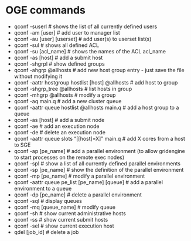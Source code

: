 # OGE commands

- qconf -suserl # shows the list of all currently defined users
- qconf -am [user] # add user to manager list
- qconf -au [user] [userset] # add user(s) to userset list(s)
- qconf -sul # shows all defined ACL
- qconf -su [acl_name] # shows the names of the ACL acl_name
- qconf -as [host] # add a submit host
- qconf -shgrpl # show defined groups
- qconf -ahgrp @allhosts # add new host group entry - just save the file without modifying it
- qconf -aattr hostgroup hostlist [host] @allhosts # add host to group
- qconf -shgrp_tree @allhosts # list hosts in group
- qconf -mhgrp @allhosts # modify a group
- qconf -aq main.q # add a new cluster queue
- qconf -aattr queue hostlist @allhosts main.q # add a host group to a queue
- qconf -as [host] # add a submit node
- qconf -ae # add an execution node
- qconf -de # delete an execution node
- qconf -aattr queue slots “[[host]=X]” main.q # add X cores from a host to SGE
- qconf -ap [pe_name] # add a parallel environment (to allow gridengine to start processes on the remote exec nodes)
- qconf -spl # show a list of all currently defined parallel environments
- qconf -sp [pe_name] # show the definition of the parallel environment
- qconf -mp [pe_name] # modify a parallel environment
- qconf -aattr queue pe_list [pe_name] [queue] # add a parallel environment to a queue
- qconf -dp [pe_name] # delete a parallel environment
- qconf -sql # display queues
- qconf -mq [queue_name] # modify queue
- qconf -sh # show current administrative hosts
- qconf -ss # show current submit hosts
- qconf -sel # show current execution host
- qdel [job_id] # delete a job
